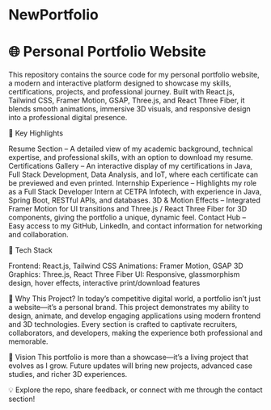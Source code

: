 # NewPortfolio
# 🌐 Personal Portfolio Website 
This repository contains the source code for my personal portfolio website, a modern and interactive platform designed to showcase my skills, certifications, projects, and professional journey. Built with React.js, Tailwind CSS, Framer Motion, GSAP, Three.js, and React Three Fiber, it blends smooth animations, immersive 3D visuals, and responsive design into a professional digital presence.

🔹 Key Highlights

Resume Section – A detailed view of my academic background, technical expertise, and professional skills, with an option to download my resume.
Certifications Gallery – An interactive display of my certifications in Java, Full Stack Development, Data Analysis, and IoT, where each certificate can be previewed and even printed.
Internship Experience – Highlights my role as a Full Stack Developer Intern at CETPA Infotech, with experience in Java, Spring Boot, RESTful APIs, and databases.
3D & Motion Effects – Integrated Framer Motion for UI transitions and Three.js / React Three Fiber for 3D components, giving the portfolio a unique, dynamic feel.
Contact Hub – Easy access to my GitHub, LinkedIn, and contact information for networking and collaboration.

🔹 Tech Stack

Frontend: React.js, Tailwind CSS
Animations: Framer Motion, GSAP
3D Graphics: Three.js, React Three Fiber
UI: Responsive, glassmorphism design, hover effects, interactive print/download features

🔹 Why This Project?
In today’s competitive digital world, a portfolio isn’t just a website—it’s a personal brand. This project demonstrates my ability to design, animate, and develop engaging applications using modern frontend and 3D technologies. Every section is crafted to captivate recruiters, collaborators, and developers, making the experience both professional and memorable.

🔹 Vision
This portfolio is more than a showcase—it’s a living project that evolves as I grow. Future updates will bring new projects, advanced case studies, and richer 3D experiences.

💡 Explore the repo, share feedback, or connect with me through the contact section!
